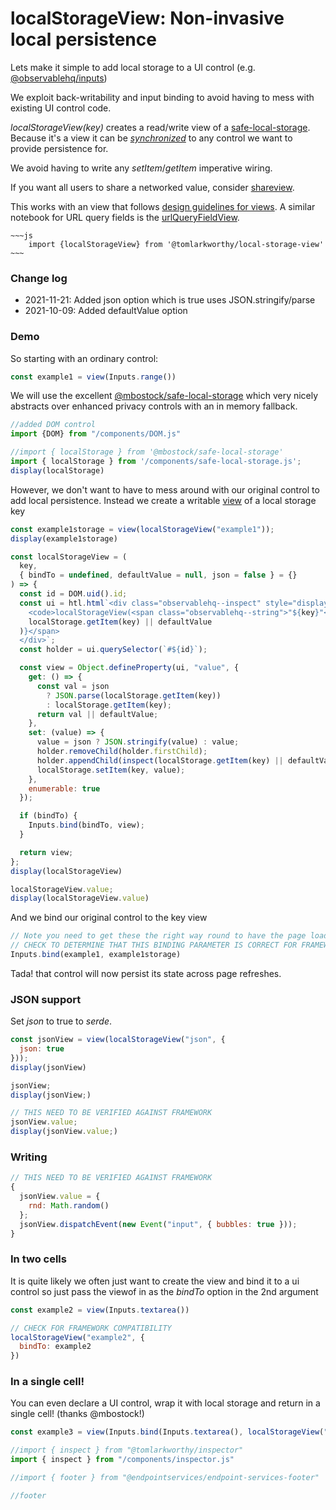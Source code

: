 # localStorageView: Non-invasive local persistence

<!--
https://observablehq.com/@tomlarkworthy/local-storage-view
-->
<!---
NOTE: There are several places where we need to check for compatibility with Framework, particularly around use of Inputs.bind
ALSO NOTE: THIS RELIES ON INSPECTOR
--->

Lets make it simple to add local storage to a UI control (e.g. [@observablehq/inputs](/@observablehq/inputs))


We exploit back-writability and input binding to avoid having to mess with existing UI control code.

_localStorageView(key)_ creates a read/write view of a [safe-local-storage](/@mbostock/safe-local-storage). Because it's a view it can be [_synchronized_](https://observablehq.com/@observablehq/synchronized-inputs) to any control we want to provide persistence for.

We avoid having to write any _setItem_/_getItem_ imperative wiring.

If you want all users to share a networked value, consider [shareview](https://observablehq.com/@tomlarkworthy/shareview).

This works with an view that follows [design guidelines for views](https://observablehq.com/@tomlarkworthy/ui-linter?collection=@tomlarkworthy/ui). A similar notebook for URL query fields is the [urlQueryFieldView](https://observablehq.com/@tomlarkworthy/url-query-field-view).

```
~~~js
    import {localStorageView} from '@tomlarkworthy/local-storage-view'
~~~
```

### Change log
- 2021-11-21: Added json option which is true uses JSON.stringify/parse
- 2021-10-09: Added defaultValue option


### Demo

So starting with an ordinary control:

```js echo
const example1 = view(Inputs.range())
```

We will use the excellent  [@mbostock/safe-local-storage](/@mbostock/safe-local-storage) which very nicely abstracts over enhanced privacy controls with an in memory fallback.

```js
//added DOM control
import {DOM} from "/components/DOM.js"
```

```js echo
//import { localStorage } from '@mbostock/safe-local-storage'
import { localStorage } from '/components/safe-local-storage.js';
display(localStorage)
```

However, we don't want to have to mess around with our original control to add local persistence. Instead we create a writable [view](https://observablehq.com/@observablehq/introduction-to-views) of a local storage key

```js echo
const example1storage = view(localStorageView("example1"));
display(example1storage)
```

```js echo
const localStorageView = (
  key,
  { bindTo = undefined, defaultValue = null, json = false } = {}
) => {
  const id = DOM.uid().id;
  const ui = htl.html`<div class="observablehq--inspect" style="display:flex">
    <code>localStorageView(<span class="observablehq--string">"${key}"</span>): </code><span id="${id}">${inspect(
    localStorage.getItem(key) || defaultValue
  )}</span>
  </div>`;
  const holder = ui.querySelector(`#${id}`);

  const view = Object.defineProperty(ui, "value", {
    get: () => {
      const val = json
        ? JSON.parse(localStorage.getItem(key))
        : localStorage.getItem(key);
      return val || defaultValue;
    },
    set: (value) => {
      value = json ? JSON.stringify(value) : value;
      holder.removeChild(holder.firstChild);
      holder.appendChild(inspect(localStorage.getItem(key) || defaultValue));
      localStorage.setItem(key, value);
    },
    enumerable: true
  });

  if (bindTo) {
    Inputs.bind(bindTo, view);
  }

  return view;
};
display(localStorageView)
```

```js echo
localStorageView.value;
display(localStorageView.value)
```

And we bind our original control to the key view


```js echo
// Note you need to get these the right way round to have the page load work correctly
// CHECK TO DETERMINE THAT THIS BINDING PARAMETER IS CORRECT FOR FRAMEWORK
Inputs.bind(example1, example1storage)
```

Tada! that control will now persist its state across page refreshes.


### JSON support

Set *json* to true to *serde*.

```js echo
const jsonView = view(localStorageView("json", {
  json: true
}));
display(jsonView)
```

```js echo
jsonView;
display(jsonView;)
```

```js echo
// THIS NEED TO BE VERIFIED AGAINST FRAMEWORK
jsonView.value;
display(jsonView.value;)
```

### Writing

```js echo
// THIS NEED TO BE VERIFIED AGAINST FRAMEWORK
{
  jsonView.value = {
    rnd: Math.random()
  };
  jsonView.dispatchEvent(new Event("input", { bubbles: true }));
}
```

### In two cells

It is quite likely we often just want to create the view and bind it to a ui control so just pass the viewof in as the _bindTo_ option in the 2nd argument


```js echo
const example2 = view(Inputs.textarea())
```

```js echo
// CHECK FOR FRAMEWORK COMPATIBILITY
localStorageView("example2", {
  bindTo: example2
})
```

### In a single cell!

You can even declare a UI control, wrap it with local storage and return in a single cell! (thanks @mbostock!)


```js echo
const example3 = view(Inputs.bind(Inputs.textarea(), localStorageView("example3")))
```

```js echo
//import { inspect } from "@tomlarkworthy/inspector"
import { inspect } from "/components/inspector.js"
```

```js echo
//import { footer } from "@endpointservices/endpoint-services-footer"
```

```js echo
//footer
```